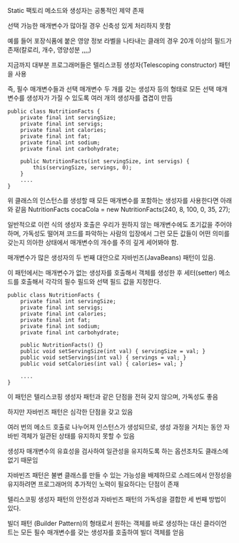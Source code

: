 

Static 팩토리 메소드와 생성자는 공통적인 제약 존재

선택 가능한 매개변수가 많아질 경우 신축성 있게 처리하지 못함

예를 들어 포장식품에 붙은 영양 정보 라벨을 나타내는 클래의 경우 20개 이상의 필드가 존재(칼로리, 개수, 영양성분 ,,,,)

지금까지 대부분 프로그래머들은 텔리스코핑 생성자(Telescoping constructor) 패턴을 사용

즉, 필수 매개변수들과 선택 매개변수 두 개를 갖는 생성자 등의 형태로 모든 선택 매개변수를 생성자가 가질 수 있도록 여러 개의 생성자를 겹겹이 만듬

```
public class NutritionFacts {
    private final int servingSize;
    private final int servigs;
    private final int calories;
    private final int fat;
    private final int sodium;
    private final int carbohydrate;
 
    public NutritionFacts(int servingSize, int servigs) {
        this(servingSize, servings, 0);
    }
    ....
}
```

위 클래스의 인스턴스를 생성할 때 모든 매개변수를 포함하는 생성자를 사용한다면 아래와 같음
NutritionFacts cocaCola = new NutritionFacts(240, 8, 100, 0, 35, 27);

일반적으로 이런 식의 생성자 호출은 우리가 원하지 않는 매개변수에도 초기값을 주어야 하며, 가독성도 떨어져 코드를 파악하는 사람의 입장에서 그런 모든 값들이 어떤 의미를 갖는지 의아한 상태에서 매개변수의 개수를 주의 깊게 세어봐야 함.


매개변수가 많은 생성자의 두 번째 대안으로 자바빈즈(JavaBeans) 패턴이 있음.

이  패턴에서는 매개변수가 없는 생성자를 호출해서 객체를 생성한 후 세터(setter) 메소드를 호출해서 각각의 필수 필드와 선택 필드 값을 지정한다.
```
public class NutritionFacts {
    private final int servingSize;
    private final int servigs;
    private final int calories;
    private final int fat;
    private final int sodium;
    private final int carbohydrate;
 
    public NutritionFacts() {}
    public void setServingSize(int val) { servingSize = val; }
    public void setServings(int val) { servings = val; }
    public void setCalories(int val) { calories= val; }
 
    ....
}
```

이 패턴은 텔리스코핑 생성자 패턴과 같은 단점을 전혀 갖지 않으며, 가독성도 좋음

하지만 자바빈즈 패턴은 심각한 단점을 갖고 있음

여러 번의 메소드 호출로 나누어져 인스턴스가 생성되므로, 생성 과정을 거치는 동안 자바빈 객체가 일관된 상태를 유지하지 못할 수 있음

생성자 매개변수의 유효성을 검사하여 일관성을 유지하도록 하는 옵션조차도 클래스에 없기 때문임

자바빈즈 패턴은 불변 클래스를 만들 수 있는 가능성을 배제하므로 스레드에서 안정성을 유지하려면 프로그래머의 추가적인 노력이 필요하다는 단점이 존재


텔리스코핑 생성자 패턴의 안전성과 자바빈즈 패턴의 가독성을 결합한 세 번째 방법이 있다. 

빌더 패턴 (Builder Pattern)의 형태로서 원하는 객체를 바로 생성하는  대신 클라이언트는 모든 필수 매개변수를 갖는 생성자를 호출하여 빌더 객체를 얻음
